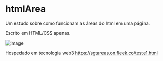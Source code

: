 # htmlArea
Um estudo sobre como funcionam as áreas do html em uma página.

Escrito em HTML/CSS apenas.

![image](https://github.com/LeandroSeg/htmlArea/assets/10273131/98475985-ae20-4eff-bc5f-9768e247384d)

Hospedado em tecnologia web3  https://sgtareas.on.fleek.co/teste1.html
